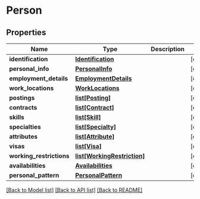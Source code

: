# Person

## Properties
Name | Type | Description | Notes
------------ | ------------- | ------------- | -------------
**identification** | [**Identification**](Identification.md) |  | [optional] 
**personal_info** | [**PersonalInfo**](PersonalInfo.md) |  | [optional] 
**employment_details** | [**EmploymentDetails**](EmploymentDetails.md) |  | [optional] 
**work_locations** | [**WorkLocations**](WorkLocations.md) |  | [optional] 
**postings** | [**list[Posting]**](Posting.md) |  | [optional] 
**contracts** | [**list[Contract]**](Contract.md) |  | [optional] 
**skills** | [**list[Skill]**](Skill.md) |  | [optional] 
**specialties** | [**list[Specialty]**](Specialty.md) |  | [optional] 
**attributes** | [**list[Attribute]**](Attribute.md) |  | [optional] 
**visas** | [**list[Visa]**](Visa.md) |  | [optional] 
**working_restrictions** | [**list[WorkingRestriction]**](WorkingRestriction.md) |  | [optional] 
**availabilities** | [**Availabilities**](Availabilities.md) |  | [optional] 
**personal_pattern** | [**PersonalPattern**](PersonalPattern.md) |  | [optional] 

[[Back to Model list]](../README.md#documentation-for-models) [[Back to API list]](../README.md#documentation-for-api-endpoints) [[Back to README]](../README.md)


